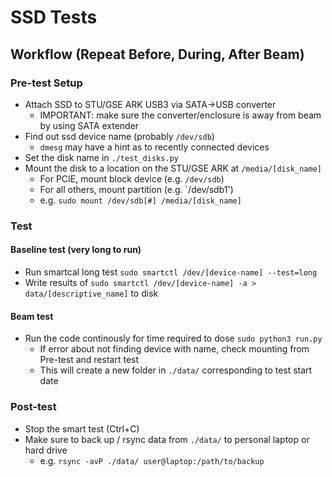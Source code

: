# SSD Tests

## Workflow (Repeat Before, During, After Beam)

### Pre-test Setup
- Attach SSD to STU/GSE ARK USB3 via SATA->USB converter
  - IMPORTANT: make sure the converter/enclosure is away from beam by using SATA extender
- Find out ssd device name (probably `/dev/sdb`)
  - `dmesg` may have a hint as to recently connected devices
- Set the disk name in `./test_disks.py`
- Mount the disk to a location on the STU/GSE ARK at `/media/[disk_name]`
  - For PCIE, mount block device (e.g. `/dev/sdb`)
  - For all others, mount partition (e.g. `/dev/sdb1')
  - e.g. `sudo mount /dev/sdb[#] /media/[disk_name]`

### Test

#### Baseline test (very long to run)
- Run smartcal long test `sudo smartctl /dev/[device-name] --test=long`
- Write results of `sudo smartctl /dev/[device-name] -a > data/[descriptive_name]` to disk

#### Beam test
- Run the code continously for time required to dose `sudo python3 run.py`
  - If error about not finding device with name, check mounting from Pre-test and restart test
  - This will create a new folder in `./data/` corresponding to test start date

### Post-test
- Stop the smart test (Ctrl+C)
- Make sure to back up / rsync data from `./data/` to personal laptop or hard drive
  - e.g. `rsync -avP ./data/ user@laptop:/path/to/backup`
